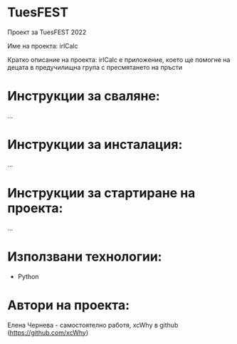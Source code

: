 # TuesFEST
Проект за TuesFEST 2022

Име на проекта: irlCalc

Кратко описание на проекта: irlCalc е приложение, което ще помогне на децата в предучилищна група с пресмятането на пръсти

# Инструкции за сваляне:
...

# Инструкции за инсталация:
...

# Инструкции за стартиране на проекта:
...

# Използвани технологии:
- Python

# Автори на проекта:
Елена Чернева - самостоятелно работя, xcWhy в github (https://github.com/xcWhy)
